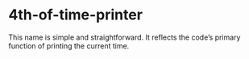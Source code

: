 # 4th-of-time-printer
This name is simple and straightforward. It reflects the code’s primary function of printing the current time.
